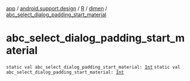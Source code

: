 [app](../../../index.md) / [android.support.design](../../index.md) / [R](../index.md) / [dimen](index.md) / [abc_select_dialog_padding_start_material](.)

# abc_select_dialog_padding_start_material

`static val abc_select_dialog_padding_start_material: `[`Int`](https://kotlinlang.org/api/latest/jvm/stdlib/kotlin/-int/index.html)
`static val abc_select_dialog_padding_start_material: `[`Int`](https://kotlinlang.org/api/latest/jvm/stdlib/kotlin/-int/index.html)